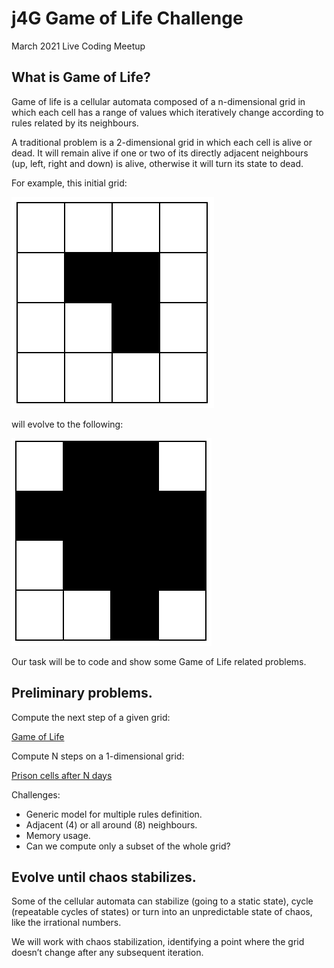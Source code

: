 # j4G Game of Life Challenge
March 2021 Live Coding Meetup

## What is Game of Life?

Game of life is a cellular automata composed of a n-dimensional grid in which each cell has a range of values which iteratively change according to rules related by its neighbours.

A traditional problem is a 2-dimensional grid in which each cell is alive or dead. It will remain alive if one or two of its directly adjacent neighbours (up, left, right and down) is alive, otherwise it will turn its state to dead.

For example, this initial grid:

![Stage 0](ca-stage-01.png "Stage 0")

will evolve to the following:

![Stage 1](ca-stage-02.png "Stage 1")

Our task will be to code and show some Game of Life related problems.

## Preliminary problems.

Compute the next step of a given grid:

[Game of Life](https://leetcode.com/problems/game-of-life/)

Compute N steps on a 1-dimensional grid:

[Prison cells after N days](https://leetcode.com/problems/prison-cells-after-n-days/)

Challenges:

* Generic model for multiple rules definition.
* Adjacent (4) or all around (8) neighbours.
* Memory usage.
* Can we compute only a subset of the whole grid?

## Evolve until chaos stabilizes.

Some of the cellular automata can stabilize (going to a static state), cycle (repeatable cycles of states) or turn into an unpredictable state of chaos, like the irrational numbers.

We will work with chaos stabilization, identifying a point where the grid doesn’t change after any subsequent iteration.

